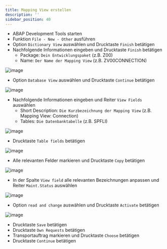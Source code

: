 ```yaml
---
title: Mapping View erstellen
description: ''
sidebar_position: 40
---
```


- ABAP Development Tools starten
- Funktion `File - New - Other` ausführen
- Option `Dictionary View` auswählen und Drucktaste `Finish` betätigen
- Nachfolgende Informationen eingeben und Drucktaste `Finish` betätigen
    - Package: `Dein Entwicklungspaket` (z.B. Z00)
    - Name: `Der Name der Mapping View` (z.B. ZV00CONNECTION)

![image](https://user-images.githubusercontent.com/47243617/195564358-5ccc3300-3aec-44f0-a2ca-e6fab8157f42.png)
- Option `Database View` auswählen und Drucktaste `Continue` betätigen

![image](https://user-images.githubusercontent.com/47243617/195564390-4cf1bbde-db40-4684-b3f8-9f3a8da14f22.png)
- Nachfolgende Informationen eingeben und Reiter `View Fields` auswählen
    - Short Description: `Die Kurzbezeichnung der Mapping View` (z.B. Mapping View: Connection)
    - Tables: `Die Datenbanktabelle` (z.B. SPFLI)

![image](https://user-images.githubusercontent.com/47243617/195564446-86dfc584-9389-4561-8c22-f29d3ba975ca.png)
- Drucktaste `Table fields` betätigen

![image](https://user-images.githubusercontent.com/47243617/195564473-ad4686f8-2124-4367-9ead-966b25502265.png)
- Alle relevanten Felder markieren und Drucktaste `Copy` betätigen

![image](https://user-images.githubusercontent.com/47243617/195564508-a351e825-0bee-4359-b3fc-0fca1335bd62.png)
- In der Spalte `View field` alle relevanten Bezeichnungen anpassen und Reiter `Maint.Status` auswählen

![image](https://user-images.githubusercontent.com/47243617/195564533-f6d11d3b-786b-4fab-a222-0d079137e5d9.png)
- Option `read and change` auswählen und Drucktaste `Activate` betätigen

![image](https://user-images.githubusercontent.com/47243617/195564562-1de19b90-b1f9-434f-b9cb-c3aa82a3f677.png)
- Drucktaste `Save` betätigen
- Drucktaste `Own Requests` betätigen
- Transportauftrag markieren und Drucktaste `Choose` betätigen
- Drucktaste `Continue` betätigen
